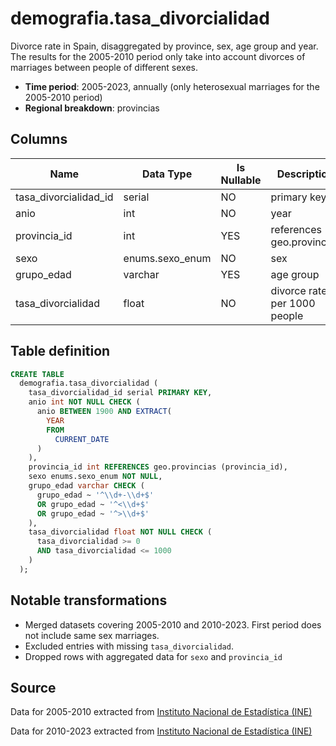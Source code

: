 # demografia.tasa_divorcialidad

Divorce rate in Spain, disaggregated by province, sex, age group and year. The results for the 2005-2010 period only take into account divorces of marriages between people of different sexes.

- **Time period**: 2005-2023, annually (only heterosexual marriages for the 2005-2010 period)
- **Regional breakdown**: provincias

## Columns

| Name | Data Type | Is Nullable | Description |
| --- | --- | --- | --- |
| tasa_divorcialidad_id | serial | NO | primary key |
| anio | int | NO | year |
| provincia_id | int | YES | references geo.provincias |
| sexo | enums.sexo_enum | NO | sex |
| grupo_edad | varchar | YES | age group |
| tasa_divorcialidad | float | NO | divorce rate per 1000 people |

## Table definition

```sql
CREATE TABLE
  demografia.tasa_divorcialidad (
    tasa_divorcialidad_id serial PRIMARY KEY,
    anio int NOT NULL CHECK (
      anio BETWEEN 1900 AND EXTRACT(
        YEAR
        FROM
          CURRENT_DATE
      )
    ),
    provincia_id int REFERENCES geo.provincias (provincia_id),
    sexo enums.sexo_enum NOT NULL,
    grupo_edad varchar CHECK (
      grupo_edad ~ '^\\d+-\\d+$'
      OR grupo_edad ~ '^<\\d+$'
      OR grupo_edad ~ '^>\\d+$'
    ),
    tasa_divorcialidad float NOT NULL CHECK (
      tasa_divorcialidad >= 0
      AND tasa_divorcialidad <= 1000
    )
  );
```

## Notable transformations

- Merged datasets covering 2005-2010 and 2010-2023. First period does not include same sex marriages.
- Excluded entries with missing `tasa_divorcialidad`.
- Dropped rows with aggregated data for `sexo` and `provincia_id`

## Source

Data for 2005-2010 extracted from <a href="https://www.ine.es/jaxiT3/Tabla.htm?t=25216&L=0" target="_blank">Instituto Nacional de Estadística (INE)</a>

Data for 2010-2023 extracted from <a href="https://www.ine.es/jaxiT3/Tabla.htm?t=25217&L=0" target="_blank">Instituto Nacional de Estadística (INE)</a>
